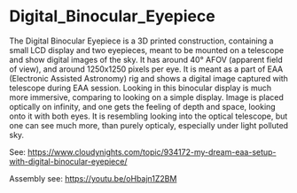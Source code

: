# Digital_Binocular_Eyepiece

The Digital Binocular Eyepiece is a 3D printed construction, containing a small LCD display and two eyepieces, meant to be mounted on a telescope and show digital images of the sky. It has around 40° AFOV (apparent field of view), and around 1250x1250 pixels per eye. 
It is meant as a part of EAA (Electronic Assisted Astronomy) rig and shows a digital image captured with telescope during EAA session. Looking in this binocular display is much more immersive, comparing to looking on a simple display. Image is placed optically on infinity, and one gets the feeling of depth and space, looking onto it with both eyes. It is resembling looking into the optical telescope, but one can see much more, than purely opticaly, especially under light polluted sky.

See: https://www.cloudynights.com/topic/934172-my-dream-eaa-setup-with-digital-binocular-eyepiece/

Assembly see: https://youtu.be/oHbajn1Z2BM